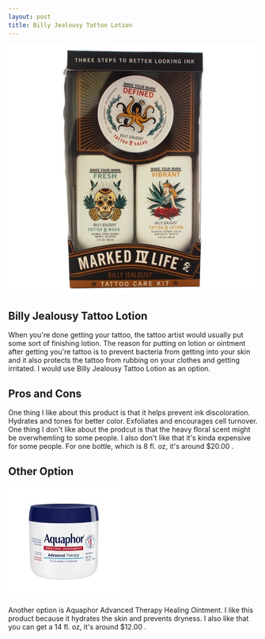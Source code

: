 ```yaml
---
layout: post
title: Billy Jealousy Tattoo Lotion
---
```


![billyj2](/images/billyj2.jpg)

## Billy Jealousy Tattoo Lotion

 When you're done getting your tattoo, the tattoo artist would usually put some sort of finishing lotion. The reason for putting on lotion or ointment after getting you're tattoo is to prevent bacteria from getting into your skin and it also protects the tattoo from rubbing on your clothes and getting irritated. I would use Billy Jealousy Tattoo Lotion as an option.


## Pros and Cons

 One thing I like about this product is that it helps prevent ink discoloration. Hydrates and tones for better color. Exfoliates and encourages cell turnover. One thing I don't like about the prodcut is that the heavy floral scent might be overwhemling to some people. I also don't like that it's kinda expensive for some people. For one bottle, which is 8 fl. oz, it's around $20.00 .
 
 
 
## Other Option 
 
 ![picture2](/images/picture2.jpg)
 
  Another option is Aquaphor Advanced Therapy Healing Ointment. I like this product because it hydrates the skin and prevents dryness. I also like that you can get a 14 fl. oz, it's around $12.00 .
  
  


